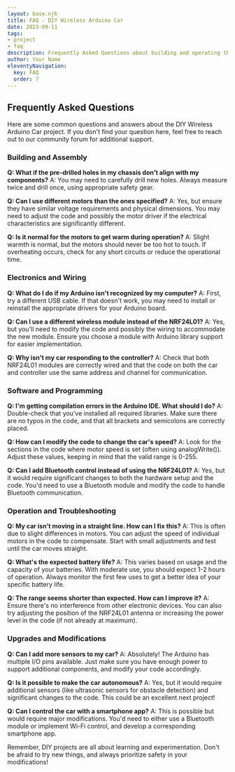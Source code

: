 ```yaml
---
layout: base.njk
title: FAQ - DIY Wireless Arduino Car
date: 2023-09-11
tags:
- project
- faq
description: Frequently Asked Questions about building and operating the DIY Wireless Arduino Car.
author: Your Name
eleventyNavigation:
  key: FAQ
  order: 7
---
```


## Frequently Asked Questions

Here are some common questions and answers about the DIY Wireless Arduino Car project. If you don't find your question here, feel free to reach out to our community forum for additional support.

### Building and Assembly

**Q: What if the pre-drilled holes in my chassis don't align with my components?**
A: You may need to carefully drill new holes. Always measure twice and drill once, using appropriate safety gear.

**Q: Can I use different motors than the ones specified?**
A: Yes, but ensure they have similar voltage requirements and physical dimensions. You may need to adjust the code and possibly the motor driver if the electrical characteristics are significantly different.

**Q: Is it normal for the motors to get warm during operation?**
A: Slight warmth is normal, but the motors should never be too hot to touch. If overheating occurs, check for any short circuits or reduce the operational time.

### Electronics and Wiring

**Q: What do I do if my Arduino isn't recognized by my computer?**
A: First, try a different USB cable. If that doesn't work, you may need to install or reinstall the appropriate drivers for your Arduino board.

**Q: Can I use a different wireless module instead of the NRF24L01?**
A: Yes, but you'll need to modify the code and possibly the wiring to accommodate the new module. Ensure you choose a module with Arduino library support for easier implementation.

**Q: Why isn't my car responding to the controller?**
A: Check that both NRF24L01 modules are correctly wired and that the code on both the car and controller use the same address and channel for communication.

### Software and Programming

**Q: I'm getting compilation errors in the Arduino IDE. What should I do?**
A: Double-check that you've installed all required libraries. Make sure there are no typos in the code, and that all brackets and semicolons are correctly placed.

**Q: How can I modify the code to change the car's speed?**
A: Look for the sections in the code where motor speed is set (often using analogWrite()). Adjust these values, keeping in mind that the valid range is 0-255.

**Q: Can I add Bluetooth control instead of using the NRF24L01?**
A: Yes, but it would require significant changes to both the hardware setup and the code. You'd need to use a Bluetooth module and modify the code to handle Bluetooth communication.

### Operation and Troubleshooting

**Q: My car isn't moving in a straight line. How can I fix this?**
A: This is often due to slight differences in motors. You can adjust the speed of individual motors in the code to compensate. Start with small adjustments and test until the car moves straight.

**Q: What's the expected battery life?**
A: This varies based on usage and the capacity of your batteries. With moderate use, you should expect 1-2 hours of operation. Always monitor the first few uses to get a better idea of your specific battery life.

**Q: The range seems shorter than expected. How can I improve it?**
A: Ensure there's no interference from other electronic devices. You can also try adjusting the position of the NRF24L01 antenna or increasing the power level in the code (if not already at maximum).

### Upgrades and Modifications

**Q: Can I add more sensors to my car?**
A: Absolutely! The Arduino has multiple I/O pins available. Just make sure you have enough power to support additional components, and modify your code accordingly.

**Q: Is it possible to make the car autonomous?**
A: Yes, but it would require additional sensors (like ultrasonic sensors for obstacle detection) and significant changes to the code. This could be an excellent next project!

**Q: Can I control the car with a smartphone app?**
A: This is possible but would require major modifications. You'd need to either use a Bluetooth module or implement Wi-Fi control, and develop a corresponding smartphone app.

Remember, DIY projects are all about learning and experimentation. Don't be afraid to try new things, and always prioritize safety in your modifications!
